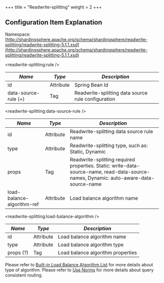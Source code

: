 +++
title = "Readwrite-splitting"
weight = 2
+++

## Configuration Item Explanation

Namespace: [http://shardingsphere.apache.org/schema/shardingsphere/readwrite-splitting/readwrite-splitting-5.1.1.xsd](http://shardingsphere.apache.org/schema/shardingsphere/readwrite-splitting/readwrite-splitting-5.1.1.xsd)

\<readwrite-splitting:rule />

| *Name*               | *Type*    | *Description*                                |
| -------------------- | --------- | -------------------------------------------- |
| id                   | Attribute | Spring Bean Id                               |
| data-source-rule (+) | Tag       | Readwrite-splitting data source rule configuration |

\<readwrite-splitting:data-source-rule />

| *Name*                     | *Type*     | *Description*                                                           |
| -------------------------- | ---------- | ----------------------------------------------------------------------- |
| id                         | Attribute  | Readwrite-splitting data source rule name                               |
| type                       | Attribute  | Readwrite-splitting type, such as: Static, Dynamic                      |
| props                      | Tag        | Readwrite-splitting required properties. Static: write-data-source-name, read-data-source-names, Dynamic: auto-aware-data-source-name |
| load-balance-algorithm-ref | Attribute  | Load balance algorithm name                                             |

\<readwrite-splitting:load-balance-algorithm />

| *Name*    | *Type*     | *Description*                     |
| --------- | ---------- | --------------------------------- |
| id        | Attribute  | Load balance algorithm name       |
| type      | Attribute  | Load balance algorithm type       |
| props (?) | Tag        | Load balance algorithm properties |

Please refer to [Built-in Load Balance Algorithm List](/en/user-manual/shardingsphere-jdbc/builtin-algorithm/load-balance) for more details about type of algorithm.
Please refer to [Use Norms](/en/features/readwrite-splitting/use-norms) for more details about query consistent routing.
